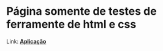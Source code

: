 <h1>Página somente de testes de ferramente de html e css</h1>

<p> Link: <strong><a href="https://desencanto.vercel.app/index.html">Aplicação</strong></p>